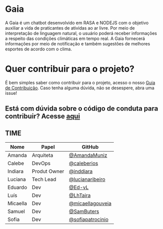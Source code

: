# Gaia

A Gaia é um chatbot desenvolvido em RASA e NODEJS com o objetivo auxiliar a vida de praticantes de atividas ao ar livre. Por meio de interpretação de linguagem natural, o usuário poderá receber informações a respeito das condições climáticas em tempo real. A Gaia fornecerá informações por meio de notificação e também sugestões de melhores esportes de acordo com o clima. 

# Quer contribuir para o projeto? 

É bem simples saber como contribuir para o projeto, acesso o nosso [Guia de Contribuição](https://github.com/fga-eps-mds/2019.1-Gaia/blob/master/CONTRIBUTING.md). Caso tenha alguma dúvida, não se desespere, abra uma issue!

## Está com dúvida sobre o código de conduta para contribuir? Acesse [aqui](https://github.com/fga-eps-mds/2019.1-Gaia/blob/master/CODE_OF_CONDUCT.md)


## TIME

| Nome | Papel | GitHub |
| --------- | -------- | -------- |
| Amanda | Arquiteta | [@AmandaMuniz](https://github.com/AmandaMuniz) |
| Calebe | DevOps | [@caleberios](https://github.com/caleberios) |
| Indiara | Produt Owner | [@inddiara](https://github.com/inddiara) |
| Luciana | Tech Lead | [@lucianaribeiro](https://github.com/lucianaribeiro) |
| Eduardo | Dev | [@Ed-vL](https://github.com/Ed-vL) |
| Luís | Dev | [@LhTaira](https://github.com/LhTaira) |
| Micaella | Dev | [@micaellagouveia](https://github.com/micaellagouveia) |
| Samuel | Dev | [@SamButers](https://github.com/SamButers) |
| Sofia | Dev | [@sofiapatrocinio](https://github.com/sofiapatrocinio) |
